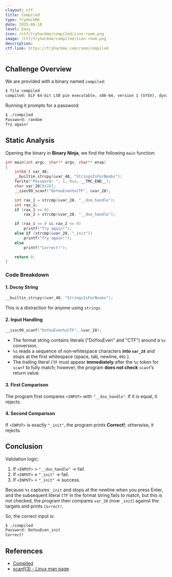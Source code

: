 ```yaml
---
clayout: ctf
title: Compiled
type: TryHackMe
date: 2025-08-10
level: Easy
icon: /ctf/tryhackme/compiled/icon-room.png
image: /ctf/tryhackme/compiled/icon-room.png
description: 
ctf-link: https://tryhackme.com/room/compiled
---
```


## Challenge Overview

We are provided with a binary named `compiled`:

```bash
$ file compiled
compiled: ELF 64-bit LSB pie executable, x86-64, version 1 (SYSV), dynamically linked, interpreter /lib64/ld-linux-x86-64.so.2, BuildID[sha1]=06dcfaf13fb76a4b556852c5fbf9725ac21054fd, for GNU/Linux 3.2.0, not stripped
```

Running it prompts for a password:

```bash
$ ./compiled
Password: random
Try again!
```

## Static Analysis

Opening the binary in **Binary Ninja**, we find the following `main` function:

```c
int main(int argc, char** argv, char** envp)
{
    int64_t var_48;
    __builtin_strcpy(&var_48, "StringsIsForNoobs");
    fwrite("Password: ", 1, 0xa, __TMC_END__);
    char var_28[0x20];
    __isoc99_scanf("DoYouEven%sCTF", &var_28);

    int rax_1 = strcmp(&var_28, "__dso_handle");
    int rax_2;
    if (rax_1 >= 0)
        rax_2 = strcmp(&var_28, "__dso_handle");

    if (rax_1 >= 0 && rax_2 <= 0)
        printf("Try again!");
    else if (strcmp(&var_28, "_init"))
        printf("Try again!");
    else
        printf("Correct!");

    return 0;
}
```

### Code Breakdown

#### 1. Decoy String

```c
__builtin_strcpy(&var_48, "StringsIsForNoobs");
```

This is a distraction for anyone using `strings`.

#### 2. Input Handling

```c
__isoc99_scanf("DoYouEven%sCTF", &var_28);
```

* The format string contains literals ("DoYouEven" and "CTF") around a `%s` conversion.
* `%s` reads a sequence of non‑whitespace characters **into `var_28`** and stops at the first whitespace (space, tab, newline, etc.).
* The trailing literal `CTF` must appear **immediately** after the `%s` token for `scanf` to fully match; however, the program **does not check** `scanf`’s return value.

#### 3. First Comparison

The program first compares `<INPUT>` with `"__dso_handle"`. If it is equal, it rejects.

#### 4. Second Comparison

If `<INPUT>` is exactly `"_init"`, the program prints **Correct!**; otherwise, it rejects.

## Conclusion

Validation logic:

1. If `<INPUT>` = `"__dso_handle"` → fail.
2. If `<INPUT>` ≠ `"_init"` → fail.
3. If `<INPUT>` = `"_init"` → success.

Because `%s` captures `_init` and stops at the newline when you press Enter, and the subsequent literal `CTF` in the format string fails to match, but this is not checked, the program then compares `var_28` (now `_init`) against the targets and prints `Correct!`.

So, the correct input is:

```bash
$ ./compiled
Password: DoYouEven_init
Correct!
```

## References

* [Compiled](https://tryhackme.com/room/compiled)
* [scanf(3) - Linux man page](https://man7.org/linux/man-pages/man3/scanf.3.html)
